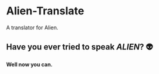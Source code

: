 # Alien-Translate
A translator for Alien.

## Have you ever tried to speak _ALIEN_? 👽
**Well now you can.**
